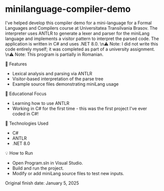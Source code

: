 # minilanguage-compiler-demo
I've helped develop this compiler demo for a mini-language for a Formal Languages and Compilers course at Universitatea Transilvania Brasov. The interpreter uses ANTLR to generate a lexer and parser for the miniLang language and implements a visitor pattern to interpret the parsed code. The application is written in C# and uses .NET 8.0.
\n⚠️ Note: I did not write this code entirely myself; it was completed as part of a university assignment.
\n⚠️ Note: This program is partially in Romanian.

🔧 Features
- Lexical analysis and parsing via ANTLR
- Visitor-based interpretation of the parse tree
- Example source files demonstrating miniLang usage
  
🎯 Educational Focus
- Learning how to use ANTLR
- Working in C# for the first time - this was the first project I've ever coded in C#!
  
📁 Technologies Used
- C#
- ANTLR
- .NET 8.0

💡 How to Run
- Open Program.sln in Visual Studio.
- Build and run the project.
- Modify or add miniLang source files to test new inputs.

Original finish date: January 5, 2025

